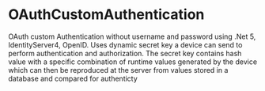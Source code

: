 # OAuthCustomAuthentication
OAuth custom Authentication without username and password using .Net 5, IdentityServer4, OpenID. Uses dynamic secret key a device can send to perform authentication and authorization. The secret key contains hash value with a specific combination of runtime values generated by the device which can then be reproduced at the server from values stored in a database and compared for authenticty
